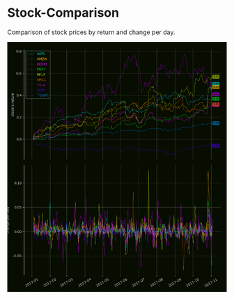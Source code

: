 # Stock-Comparison
Comparison of stock prices by return and change per day.

![ ](https://github.com/z33pX/Stock-Comparison/blob/master/pic_1.png)

